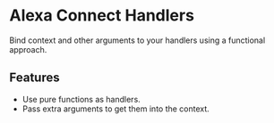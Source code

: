 # Alexa Connect Handlers

Bind context and other arguments to your handlers using a functional approach.

## Features

* Use pure functions as handlers.
* Pass extra arguments to get them into the context.
